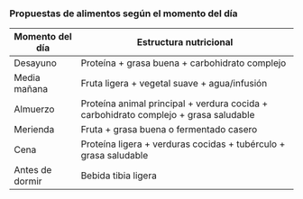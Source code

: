 ### Propuestas de alimentos según el momento del día
| Momento del día | Estructura nutricional |
| --- | --- |
| Desayuno | Proteína + grasa buena + carbohidrato complejo |
| Media mañana | Fruta ligera + vegetal suave + agua/infusión |
| Almuerzo | Proteína animal principal + verdura cocida + carbohidrato complejo + grasa saludable |
| Merienda | Fruta + grasa buena o fermentado casero |
| Cena | Proteína ligera + verduras cocidas + tubérculo + grasa saludable |
| Antes de dormir | Bebida tibia ligera |
